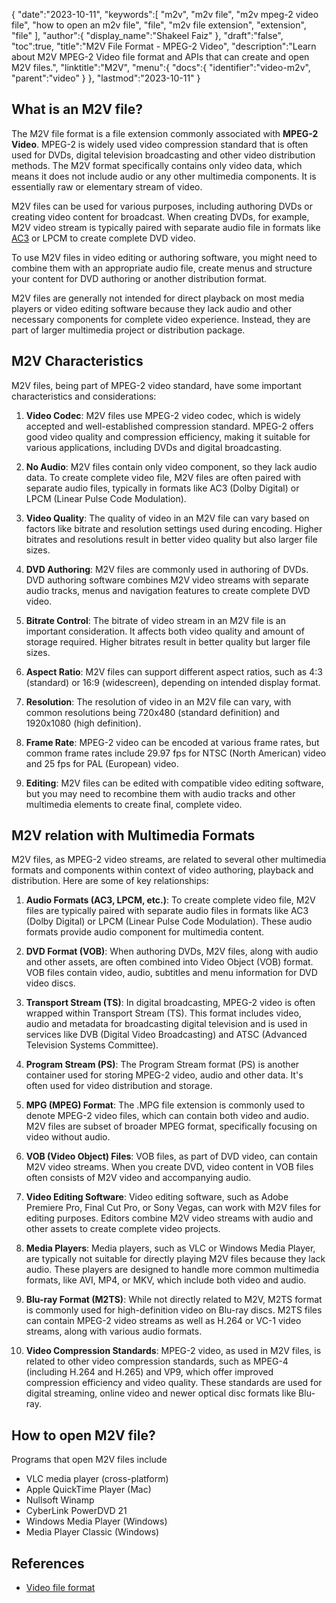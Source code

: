{
   "date":"2023-10-11",
   "keywords":[
      "m2v",
      "m2v file",
      "m2v mpeg-2 video file",
      "how to open an m2v file",
      "file",
      "m2v file extension",
      "extension",
      "file"
   ],
   "author":{
      "display_name":"Shakeel Faiz"
   },
   "draft":"false",
   "toc":true,
   "title":"M2V File Format - MPEG-2 Video",
   "description":"Learn about M2V MPEG-2 Video file format and APIs that can create and open M2V files.",
   "linktitle":"M2V",
   "menu":{
      "docs":{
         "identifier":"video-m2v",
         "parent":"video"
      }
   },
   "lastmod":"2023-10-11"
}

## What is an M2V file?

The M2V file format is a file extension commonly associated with **MPEG-2 Video**. MPEG-2 is widely used video compression standard that is often used for DVDs, digital television broadcasting and other video distribution methods. The M2V format specifically contains only video data, which means it does not include audio or any other multimedia components. It is essentially raw or elementary stream of video.

M2V files can be used for various purposes, including authoring DVDs or creating video content for broadcast. When creating DVDs, for example, M2V video stream is typically paired with separate audio file in formats like [AC3](/audio/ac3/) or LPCM to create complete DVD video.

To use M2V files in video editing or authoring software, you might need to combine them with an appropriate audio file, create menus and structure your content for DVD authoring or another distribution format.

M2V files are generally not intended for direct playback on most media players or video editing software because they lack audio and other necessary components for complete video experience. Instead, they are part of larger multimedia project or distribution package.

## M2V Characteristics

M2V files, being part of MPEG-2 video standard, have some important characteristics and considerations:

1.  **Video Codec**: M2V files use MPEG-2 video codec, which is widely accepted and well-established compression standard. MPEG-2 offers good video quality and compression efficiency, making it suitable for various applications, including DVDs and digital broadcasting.
    
2.  **No Audio**: M2V files contain only video component, so they lack audio data. To create complete video file, M2V files are often paired with separate audio files, typically in formats like AC3 (Dolby Digital) or LPCM (Linear Pulse Code Modulation).
    
3.  **Video Quality**: The quality of video in an M2V file can vary based on factors like bitrate and resolution settings used during encoding. Higher bitrates and resolutions result in better video quality but also larger file sizes.
       
4.  **DVD Authoring**: M2V files are commonly used in authoring of DVDs. DVD authoring software combines M2V video streams with separate audio tracks, menus and navigation features to create complete DVD video.
    
5.  **Bitrate Control**: The bitrate of video stream in an M2V file is an important consideration. It affects both video quality and amount of storage required. Higher bitrates result in better quality but larger file sizes.
    
6.  **Aspect Ratio**: M2V files can support different aspect ratios, such as 4:3 (standard) or 16:9 (widescreen), depending on intended display format.
    
7.  **Resolution**: The resolution of video in an M2V file can vary, with common resolutions being 720x480 (standard definition) and 1920x1080 (high definition).
    
8.  **Frame Rate**: MPEG-2 video can be encoded at various frame rates, but common frame rates include 29.97 fps for NTSC (North American) video and 25 fps for PAL (European) video.
    
9.  **Editing**: M2V files can be edited with compatible video editing software, but you may need to recombine them with audio tracks and other multimedia elements to create final, complete video.

## M2V relation with Multimedia Formats

M2V files, as MPEG-2 video streams, are related to several other multimedia formats and components within context of video authoring, playback and distribution. Here are some of key relationships:

1.  **Audio Formats (AC3, LPCM, etc.)**: To create complete video file, M2V files are typically paired with separate audio files in formats like AC3 (Dolby Digital) or LPCM (Linear Pulse Code Modulation). These audio formats provide audio component for multimedia content.
    
2.  **DVD Format (VOB)**: When authoring DVDs, M2V files, along with audio and other assets, are often combined into Video Object (VOB) format. VOB files contain video, audio, subtitles and menu information for DVD video discs.
    
3.  **Transport Stream (TS)**: In digital broadcasting, MPEG-2 video is often wrapped within Transport Stream (TS). This format includes video, audio and metadata for broadcasting digital television and is used in services like DVB (Digital Video Broadcasting) and ATSC (Advanced Television Systems Committee).
    
4.  **Program Stream (PS)**: The Program Stream format (PS) is another container used for storing MPEG-2 video, audio and other data. It's often used for video distribution and storage.
    
5.  **MPG (MPEG) Format**: The .MPG file extension is commonly used to denote MPEG-2 video files, which can contain both video and audio. M2V files are subset of broader MPEG format, specifically focusing on video without audio.
    
6.  **VOB (Video Object) Files**: VOB files, as part of DVD video, can contain M2V video streams. When you create DVD, video content in VOB files often consists of M2V video and accompanying audio.
    
7.  **Video Editing Software**: Video editing software, such as Adobe Premiere Pro, Final Cut Pro, or Sony Vegas, can work with M2V files for editing purposes. Editors combine M2V video streams with audio and other assets to create complete video projects.
    
8.  **Media Players**: Media players, such as VLC or Windows Media Player, are typically not suitable for directly playing M2V files because they lack audio. These players are designed to handle more common multimedia formats, like AVI, MP4, or MKV, which include both video and audio.
    
9.  **Blu-ray Format (M2TS)**: While not directly related to M2V, M2TS format is commonly used for high-definition video on Blu-ray discs. M2TS files can contain MPEG-2 video streams as well as H.264 or VC-1 video streams, along with various audio formats.
    
10.  **Video Compression Standards**: MPEG-2 video, as used in M2V files, is related to other video compression standards, such as MPEG-4 (including H.264 and H.265) and VP9, which offer improved compression efficiency and video quality. These standards are used for digital streaming, online video and newer optical disc formats like Blu-ray.

## How to open M2V file?

Programs that open M2V files include

- VLC media player (cross-platform)
- Apple QuickTime Player (Mac)
- Nullsoft Winamp
- CyberLink PowerDVD 21
- Windows Media Player (Windows)
- Media Player Classic (Windows)

## References
* [Video file format](https://en.wikipedia.org/wiki/Video_file_format)
